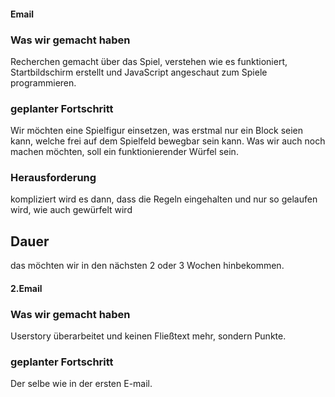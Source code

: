 #### Email

### Was wir gemacht haben
Recherchen gemacht über das Spiel, verstehen wie es funktioniert, Startbildschirm erstellt und JavaScript angeschaut zum Spiele programmieren.

### geplanter Fortschritt
Wir möchten eine Spielfigur einsetzen, was erstmal nur ein Block seien kann, welche frei auf dem Spielfeld bewegbar sein kann. Was wir auch noch machen möchten, soll ein funktionierender Würfel sein.

### Herausforderung
kompliziert wird es dann, dass die Regeln eingehalten und nur so gelaufen wird, wie auch gewürfelt wird

## Dauer
das möchten wir in den nächsten 2 oder 3 Wochen hinbekommen.

#### 2.Email 

### Was wir gemacht haben 
Userstory überarbeitet und keinen Fließtext mehr, sondern Punkte.

### geplanter Fortschritt
Der selbe wie in der ersten E-mail.
